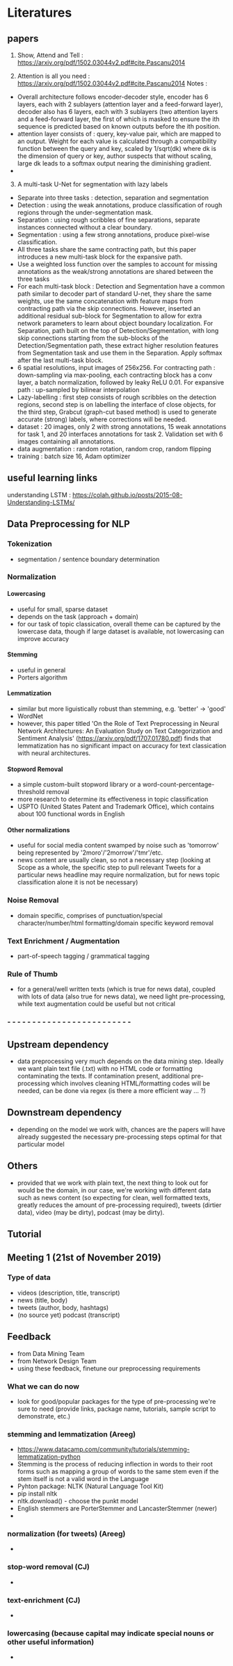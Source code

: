 # Literatures

## papers
1. Show, Attend and Tell : https://arxiv.org/pdf/1502.03044v2.pdf#cite.Pascanu2014

2. Attention is all you need : https://arxiv.org/pdf/1502.03044v2.pdf#cite.Pascanu2014
Notes : 
- Overall architecture follows encoder-decoder style, encoder has 6 layers, each with 2 sublayers (attention layer and a feed-forward layer), decoder also has 6 layers, each with 3 sublayers (two attention layers and a feed-forward layer, the first of which is masked to ensure the ith sequence is predicted based on known outputs before the ith position.
- attention layer consists of : query, key-value pair, which are mapped to an output. Weight for each value is calculated through a compatibility function between the query and key, scaled by 1/sqrt(dk) where dk is the dimension of query or key, author suspects that without scaling, large dk leads to a softmax output nearing the diminishing gradient.
-

3. A multi-task U-Net for segmentation with lazy labels
- Separate into three tasks : detection, separation and segmentation
- Detection : using the weak annotations, produce classification of rough regions through the under-segmentation mask.
- Separation : using rough scribbles of fine separations, separate instances connected without a clear boundary.
- Segmentation : using a few strong annotations, produce pixel-wise classification.
- All three tasks share the same contracting path, but this paper introduces a new multi-task block for the expansive path.
- Use a weighted loss function over the samples to account for missing annotations as the weak/strong annotations are shared between the three tasks
- For each multi-task block : Detection and Segmentation have a common path similar to decoder part of standard U-net, they share the same weights, use the same concatenation with feature maps from contracting path via the skip connections. However, inserted an additional residual sub-block for Segmentation to allow for extra network parameters to learn about object boundary localization. For Separation, path built on the top of Detection/Segmentation, with long skip connections starting from the sub-blocks of the Detection/Segmentation path, these extract higher resolution features from Segmentation task and use them in the Separation. Apply softmax after the last multi-task block.
- 6 spatial resolutions, input images of 256x256. For contracting path : down-sampling via max-pooling, each contracting block has a conv layer, a batch normalization, followed by leaky ReLU 0.01. For expansive path : up-sampled by bilinear interpolation
- Lazy-labelling : first step consists of rough scribbles on the detection regions, second step is on labelling the interface of close objects, for the third step, Grabcut (graph-cut based method) is used to generate accurate (strong) labels, where corrections will be needed.
- dataset : 20 images, only 2 with strong annotations, 15 weak annotations for task 1, and 20 interfaces annotations for task 2. Validation set with 6 images containing all annotations.
- data augmentation : random rotation, random crop, random flipping
- training : batch size 16, Adam optimizer

## useful learning links
understanding LSTM : https://colah.github.io/posts/2015-08-Understanding-LSTMs/

## Data Preprocessing for NLP

### Tokenization
- segmentation / sentence boundary determination 

### Normalization

#### Lowercasing 
- useful for small, sparse dataset
- depends on the task (approach + domain)
- for our task of topic classication, overall theme can be captured by the lowercase data, though if large dataset is available, not lowercasing can improve accuracy

#### Stemming
- useful in general
- Porters algorithm

#### Lemmatization
- similar but more liguistically robust than stemming, e.g. 'better' -> 'good'
- WordNet
- however, this paper titled 'On the Role of Text Preprocessing in Neural Network Architectures: An Evaluation Study on Text Categorization and Sentiment Analysis' (https://arxiv.org/pdf/1707.01780.pdf) finds that lemmatization has no significant impact on accuracy for text classication with neural architectures.

#### Stopword Removal
- a simple custom-built stopword library or a word-count-percentage-threshold removal
- more research to determine its effectiveness in topic classification
- USPTO (United States Patent and Trademark Office), which contains about 100 functional words in English

#### Other normalizations
- useful for social media content swamped by noise such as 'tomorrow' being represented by '2moro'/'2morrow'/'tmr'/etc.
- news content are usually clean, so not a necessary step (looking at Scope as a whole, the specific step to pull relevant Tweets for a particular news headline may require normalization, but for news topic classification alone it is not be necessary)

### Noise Removal
- domain specific, comprises of punctuation/special character/number/html formatting/domain specific keyword removal

### Text Enrichment / Augmentation
- part-of-speech tagging / grammatical tagging

### Rule of Thumb
- for a general/well written texts (which is true for news data), coupled with lots of data (also true for news data), we need light pre-processing, while text augmentation could be useful but not critical

### - - - - - - - - - - - - - - - - - - - - - - - - -
## Upstream dependency
- data preprocessing very much depends on the data mining step. Ideally we want plain text file (.txt) with no HTML code or formatting contaminating the texts. If contamination present, additional pre-processing which involves cleaning HTML/formatting codes will be needed, can be done via regex (is there a more efficient way ... ?)
## Downstream dependency
- depending on the model we work with, chances are the papers will have already suggested the necessary pre-processing steps optimal for that particular model
## Others
- provided that we work with plain text, the next thing to look out for would be the domain, in our case, we're working with different data such as news content (so expecting for clean, well formatted texts, greatly reduces the amount of pre-processing required), tweets (dirtier data), video (may be dirty), podcast (may be dirty).

## Tutorial

## Meeting 1 (21st of November 2019)
### Type of data
- videos (description, title, transcript)
- news (title, body)
- tweets (author, body, hashtags)
- (no source yet) podcast (transcript)

## Feedback
- from Data Mining Team 
- from Network Design Team
- using these feedback, finetune our preprocessing requirements

### What we can do now
- look for good/popular packages for the type of pre-processing we're sure to need (provide links, package name, tutorials, sample script to demonstrate, etc.)
### stemming and lemmatization (Areeg)
- https://www.datacamp.com/community/tutorials/stemming-lemmatization-python
- Stemming is the process of reducing inflection in words to their root forms such as mapping a group of words to the same stem even if the stem itself is not a valid word in the Language
- Pyhton package: NLTK (Natural Language Tool Kit)
- pip install nltk
- nltk.download() - choose the punkt model
- English stemmers are PorterStemmer and LancasterStemmer (newer)
- 
### normalization (for tweets) (Areeg)
-
### stop-word removal (CJ)
-
### text-enrichment (CJ)
-
### lowercasing (because capital may indicate special nouns or other useful information)
-

